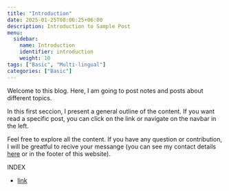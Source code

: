 ```yaml
---
title: "Introduction"
date: 2025-01-25T08:06:25+06:00
description: Introduction to Sample Post
menu:
  sidebar:
    name: Introduction
    identifier: introduction
    weight: 10
tags: ["Basic", "Multi-lingual"]
categories: ["Basic"]
---
```


Welcome to this blog. Here, I am going to post notes and posts about different topics. 

In this first seccion, I present a general outline of the content. If you want read a specific post, you can click on the link or navigate on the navbar in the left. 

Feel free to explore all the content. If you have any question or contribution, I will be greatful to recive your messange (you can see my contact details [here](https://joelcastillo.netlify.app/#about) or in the footer of this website). 

INDEX
- [link](https://joelcastillo.netlify.app/content/posts/1_introduction/01_1768_Merge_Strings_Alternately.html)
